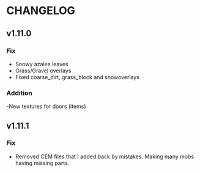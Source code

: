# CHANGELOG

## v1.11.0
### Fix
- Snowy azalea leaves
- Grass/Gravel overlays
- Fixed coarse_dirt, grass_block and snowoverlays

### Addition
-New textures for doors (items)

## v1.11.1
### Fix
- Removed CEM files that I added back by mistakes. Making many mobs having missing parts.